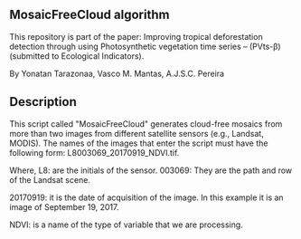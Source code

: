 ## MosaicFreeCloud algorithm
This repository is part of the paper: Improving tropical deforestation detection through using Photosynthetic vegetation time series – (PVts-β) (submitted to Ecological Indicators).

By Yonatan Tarazonaa, Vasco M. Mantas, A.J.S.C. Pereira
## Description
This script called "MosaicFreeCloud" generates cloud-free mosaics from more than two images from different satellite sensors (e.g., Landsat, MODIS). The names of the images that enter the script must have the following form: L8003069_20170919_NDVI.tif.

Where,
L8: are the initials of the sensor.
003069: They are the path and row of the Landsat scene.

20170919: it is the date of acquisition of the image. In this example it is an image of September 19, 2017.

NDVI: is a name of the type of variable that we are processing.
